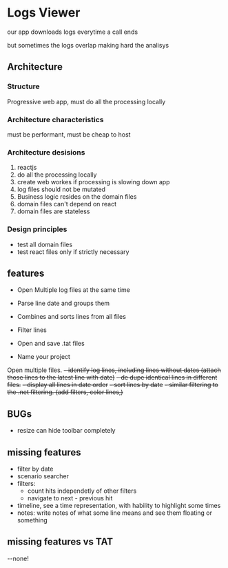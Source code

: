 # Logs Viewer

our app downloads logs everytime a call ends

but sometimes the logs overlap making hard the analisys

## Architecture

### Structure

Progressive web app, must do all the processing locally

### Architecture characteristics

must be performant,  must be cheap to host

### Architecture desisions

1. reactjs
2. do all the processing locally
3. create web workes if processing is slowing down app
4. log files should not be mutated
5. Business logic resides on the domain files
6. domain files can't depend on react
7. domain files are stateless

### Design principles

- test all domain files
- test react files only if strictly necessary

## features

- Open Multiple log files at the same time
- Parse line date and groups them
- Combines and sorts lines from all files

- Filter lines
- Open and save .tat files
- Name your project

Open multiple files.
~~- identify log lines, including lines without dates (attach those lines to the latest line with date)~~
~~- de dupe identical lines in different files.~~
~~- display all lines in date order~~
~~- sort lines by date~~
~~- similar filtering to the .net filtering. (add filters, color lines,)~~

## BUGs

- resize can hide toolbar completely

## missing features

- filter by date
- scenario searcher
- filters:
  - count hits independetly of other filters
  - navigate to next - previous hit
- timeline, see a time representation, with hability to highlight some times
- notes: write notes of what some line means and see them floating or something

## missing features vs TAT

--none!
